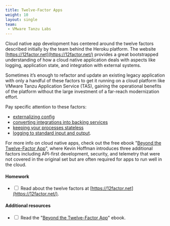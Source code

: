 ```yaml
---
title: Twelve-Factor Apps
weight: 10
layout: single
team:
 - VMware Tanzu Labs
---
```


Cloud native app development has centered around the twelve factors described initially by the team behind the Heroku platform. The website [https://12factor.net](https://12factor.net/) provides a great bootstrapped understanding of how a cloud native application deals with aspects like logging, application state, and integration with external systems.

Sometimes it’s enough to refactor and update an existing legacy application with only a handful of these factors to get it running on a cloud platform like VMware Tanzu Application Service (TAS), gaining the operational benefits of the platform without the large investment of a far-reach modernization effort.

Pay specific attention to these factors:
* [externalizing config](https://12factor.net/config)
* [converting integrations into backing services](https://12factor.net/backing-services)
* [keeping your processes stateless](https://12factor.net/processes)
* [logging to standard input and output](https://12factor.net/logs).

For more info on cloud native apps, check out the free ebook "[Beyond the Twelve-Factor App](https://content.pivotal.io/ebooks/beyond-the-12-factor-app)", where Kevin Hoffman introduces three additional factors including API-first development, security, and telemetry that were not covered in the original set but are often required for apps to run well in the cloud.

#### Homework

- <input type="checkbox"> Read about the twelve factors at [https://12factor.net](https://12factor.net/).

#### Additional resources

- <input type="checkbox"> Read the "[Beyond the Twelve-Factor App](https://content.pivotal.io/ebooks/beyond-the-12-factor-app)" ebook.

